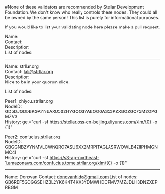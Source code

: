 #None of these validators are recommended by Stellar Development Foundation.
We don't know who really controls these nodes. They could all be owned by the same person! This list is purely for informational purposes. 

If you would like to list your validating node here please make a pull request.

 Name:<br>
 Contact:<br>
 Description:<br>
 List of nodes:<br>

------
 Name: strllar.org<br>
 Contact: lab@strllar.org<br>
 Description:<br>
 Nice to be in your quorum slice.

 List of nodes:<br>
 
 Peer1: chiyou.strllar.org<br>
 NodeID: GD5DJQDDBKGAYNEAXU562HYGOOSYAEOO6AS53PZXBOZGCP5M2OPGMZV3<br>
 History: get="curl -sf https://stellar.oss-cn-beijing.aliyuncs.com/xlm/{0} -o {1}"

 Peer2: confucius.strllar.org <br>
 NodeID: GBGGNBZVYNMVLCWNQRO7ASU6XX2MRPITAGLASRWOWLB4ZIIPHMGNMC4I<br>
 History: get="curl -sf https://s3-ap-northeast-1.amazonaws.com/confucius.tome.strllar.org/xlm/{0} -o {1}"

------
  Name: Donovan
  Contact: donovanhide@gmail.com
  List of nodes:
  GB6REF5GOGGSEHZ3L2YK6K4T4KX3YDMWHDCPMV7MZJDLHBDNZXEPRBGM

